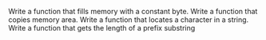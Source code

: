 Write a function that fills memory with a constant byte.
Write a function that copies memory area.
Write a function that locates a character in a string.
Write a function that gets the length of a prefix substring

